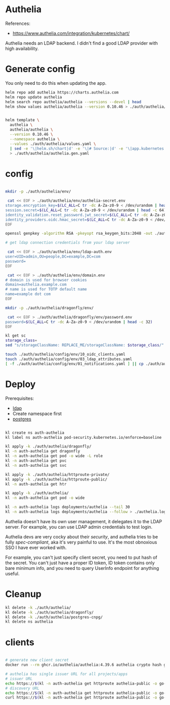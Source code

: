 
# Authelia

References:
- https://www.authelia.com/integration/kubernetes/chart/

Authelia needs an LDAP backend.
I didn't find a good LDAP provider with high availability.

# Generate config

You only need to do this when updating the app.

```bash
helm repo add authelia https://charts.authelia.com
helm repo update authelia
helm search repo authelia/authelia --versions --devel | head
helm show values authelia/authelia --version 0.10.46 > ./auth/authelia/default-values.yaml
```

```bash

helm template \
  authelia \
  authelia/authelia \
  --version 0.10.46 \
  --namespace authelia \
  --values ./auth/authelia/values.yaml \
  | sed -e '\|helm.sh/chart|d' -e '\|# Source:|d' -e '\|app.kubernetes.io/managed-by|d' -e '\|app.kubernetes.io/part-of|d' -e '\|app.kubernetes.io/version|d' \
  > ./auth/authelia/authelia.gen.yaml

```

# config

```bash

mkdir -p ./auth/authelia/env/

 cat << EOF > ./auth/authelia/env/authelia-secret.env
storage.encryption_key=$(LC_ALL=C tr -dc A-Za-z0-9 < /dev/urandom | head -c 64)
session.secret=$(LC_ALL=C tr -dc A-Za-z0-9 < /dev/urandom | head -c 64)
identity_validation.reset_password.jwt_secret=$(LC_ALL=C tr -dc A-Za-z0-9 < /dev/urandom | head -c 64)
identity_providers.oidc.hmac_secret=$(LC_ALL=C tr -dc A-Za-z0-9 < /dev/urandom | head -c 64)
EOF

openssl genpkey -algorithm RSA -pkeyopt rsa_keygen_bits:2048 -out ./auth/authelia/env/jwks_key

# get ldap connection credentials from your ldap server

 cat << EOF > ./auth/authelia/env/ldap-auth.env
user=UID=admin,OU=people,DC=example,DC=com
password=
EOF

 cat << EOF > ./auth/authelia/env/domain.env
# domain is used for browser cookies
domain=authelia.example.com
# name is used for TOTP default name
name=example dot com
EOF

mkdir -p ./auth/authelia/dragonfly/env/

 cat << EOF > ./auth/authelia/dragonfly/env/password.env
password=$(LC_ALL=C tr -dc A-Za-z0-9 < /dev/urandom | head -c 32)
EOF

kl get sc
storage_class=
sed "s/storageClassName: REPLACE_ME/storageClassName: $storage_class/" ./auth/authelia/dragonfly/dragonfly-authelia.template.yaml > ./auth/authelia/dragonfly/env/dragonfly-authelia.yaml

touch ./auth/authelia/config/env/10_oidc_clients.yaml
touch ./auth/authelia/config/env/03_ldap_attributes.yaml
[ -f ./auth/authelia/config/env/01_notifications.yaml ] || cp ./auth/authelia/config/01_notifications-filesystem.yaml ./auth/authelia/config/env/01_notifications.yaml

```

# Deploy

Prerequisites:
- [ldap](../lldap/readme.md)
- Create namespace first
- [postgres](./postgres-cnpg/readme.md)

```bash

kl create ns auth-authelia
kl label ns auth-authelia pod-security.kubernetes.io/enforce=baseline

kl apply -k ./auth/authelia/dragonfly/
kl -n auth-authelia get dragonfly
kl -n auth-authelia get pod -o wide -L role
kl -n auth-authelia get pvc
kl -n auth-authelia get svc

kl apply -k ./auth/authelia/httproute-private/
kl apply -k ./auth/authelia/httproute-public/
kl -n auth-authelia get htr

kl apply -k ./auth/authelia/
kl -n auth-authelia get pod -o wide

kl -n auth-authelia logs deployments/authelia --tail 30
kl -n auth-authelia logs deployments/authelia --follow > ./authelia.log

```

Authelia doesn't have its own user management, it delegates it to the LDAP server.
For example, you can use LDAP admin credentials to test login.

Authelia devs are very cocky about their _security_, and authelia tries to be fully _spec-compliant_,
aka it's very painful to use.
It's the most obnoxious SSO I have ever worked with.

For example, you can't just specify client secret, you need to put hash of the secret.
You can't just have a proper ID token, ID token contains only bare minimum info,
and you need to query UserInfo endpoint for anything useful.

# Cleanup

```bash
kl delete -k ./auth/authelia/
kl delete -k ./auth/authelia/dragonfly/
kl delete -k ./auth/authelia/postgres-cnpg/
kl delete ns authelia
```

# clients

```bash

# generate new client secret
docker run --rm ghcr.io/authelia/authelia:4.39.6 authelia crypto hash generate pbkdf2 --variant sha512 --random --random.charset rfc3986

# authelia has single issuer URL for all projects/apps
# issuer URL
echo https://$(kl -n auth-authelia get httproute authelia-public -o go-template --template "{{ (index .spec.hostnames 0)}}")
# discovery URL
echo https://$(kl -n auth-authelia get httproute authelia-public -o go-template --template "{{ (index .spec.hostnames 0)}}")/.well-known/openid-configuration
curl https://$(kl -n auth-authelia get httproute authelia-public -o go-template --template "{{ (index .spec.hostnames 0)}}")/.well-known/openid-configuration | jq

```
